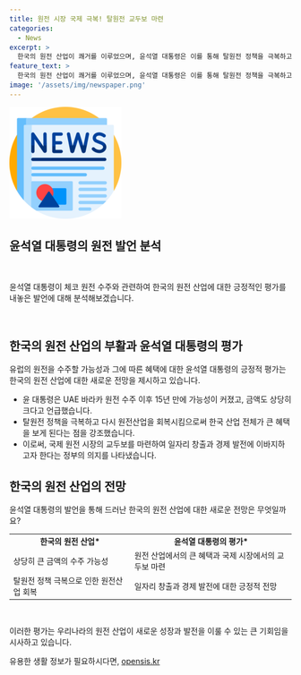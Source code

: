 ```yaml
---
title: 원전 시장 국제 극복! 탈원전 교두보 마련
categories:
  - News
excerpt: >
  한국의 원전 산업이 쾌거를 이루었으며, 윤석열 대통령은 이를 통해 탈원전 정책을 극복하고 원전산업을 회복시켜 국가 경제에 큰 혜택을 줄 것으로 강조했습니다. 또한, 국제 원전 시장에서의 기회를 통해 좋은 일자리를 창출하고 경제 발전의 출발점으로 삼을 것이라고 담화했습니다.
feature_text: >
  한국의 원전 산업이 쾌거를 이루었으며, 윤석열 대통령은 이를 통해 탈원전 정책을 극복하고 원전산업을 회복시켜 국가 경제에 큰 혜택을 줄 것으로 강조했습니다. 또한, 국제 원전 시장에서의 기회를 통해 좋은 일자리를 창출하고 경제 발전의 출발점으로 삼을 것이라고 담화했습니다.
image: '/assets/img/newspaper.png'
---
```


<p><img src="/assets/img/newspaper.png" alt="kimp 속보" /></p>

<h2 data-ke-size="size26">윤석열 대통령의 원전 발언 분석</h2>

<p data-ke-size="size16">&nbsp;</p>

<p>윤석열 대통령이 체코 원전 수주와 관련하여 한국의 원전 산업에 대한 긍정적인 평가를 내놓은 발언에 대해 분석해보겠습니다.</p>

<p data-ke-size="size16">&nbsp;</p>

<h2 data-ke-size="size24">한국의 원전 산업의 부활과 윤석열 대통령의 평가</h2>

<p data-ke-size="size16">유럽의 원전을 수주할 가능성과 그에 따른 혜택에 대한 윤석열 대통령의 긍정적 평가는 한국의 원전 산업에 대한 새로운 전망을 제시하고 있습니다.</p>

<ul>
  <li>윤 대통령은 UAE 바라카 원전 수주 이후 15년 만에 가능성이 커졌고, 금액도 상당히 크다고 언급했습니다.</li>
  <li>탈원전 정책을 극복하고 다시 원전산업을 회복시킴으로써 한국 산업 전체가 큰 혜택을 보게 된다는 점을 강조했습니다.</li>
  <li>이로써, 국제 원전 시장의 교두보를 마련하여 일자리 창출과 경제 발전에 이바지하고자 한다는 정부의 의지를 나타냈습니다.</li>
</ul>

<h2 data-ke-size="size24">한국의 원전 산업의 전망</h2>

<p data-ke-size="size16">윤석열 대통령의 발언을 통해 드러난 한국의 원전 산업에 대한 새로운 전망은 무엇일까요?</p>

<table>
  <tr>
    <td style="text-align: center; height: 17px;"><b>한국의 원전 산업*</b></td>
    <td style="text-align: center; height: 17px;"><b>윤석열 대통령의 평가*</b></td>
  </tr>
  <tr>
    <td style="text-align: left;">상당히 큰 금액의 수주 가능성</td>
    <td style="text-align: left;">원전 산업에서의 큰 혜택과 국제 시장에서의 교두보 마련</td>
  </tr>
  <tr>
    <td style="text-align: left;">탈원전 정책 극복으로 인한 원전산업 회복</td>
    <td style="text-align: left;">일자리 창출과 경제 발전에 대한 긍정적 전망</td>
  </tr>
</table>

<p data-ke-size="size16">&nbsp;</p>

<p>이러한 평가는 우리나라의 원전 산업이 새로운 성장과 발전을 이룰 수 있는 큰 기회임을 시사하고 있습니다.</p>
유용한 생활 정보가 필요하시다면, <a href="https://opensis.kr" rel="dofollow">opensis.kr</a>


